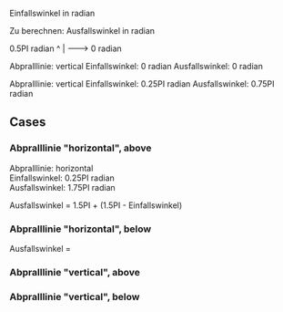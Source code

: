 Einfallswinkel in radian

Zu berechnen: Ausfallswinkel in radian


0.5PI radian
^
|
---> 0 radian

Abpralllinie: vertical
Einfallswinkel: 0 radian
Ausfallswinkel: 0 radian

Abpralllinie: vertical
Einfallswinkel: 0.25PI radian
Ausfallswinkel: 0.75PI radian

## Cases

### Abpralllinie "horizontal", above

Abpralllinie: horizontal<br>
Einfallswinkel: 0.25PI radian<br>
Ausfallswinkel: 1.75PI radian

Ausfallswinkel = 1.5PI + (1.5PI - Einfallswinkel)

### Abpralllinie "horizontal", below

Ausfallswinkel = 

### Abpralllinie "vertical", above



### Abpralllinie "vertical", below

